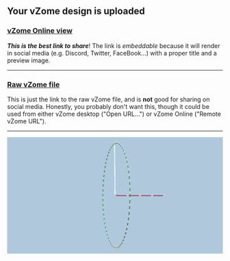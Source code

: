 ## Your vZome design is uploaded

### [vZome Online view][embed]

***This is the best link to share***!  The link is *embeddable* because it will render in social media (e.g. Discord, Twitter, FaceBook...) with a proper title and a preview image.

---

### [Raw vZome file][raw]

This is just the link to the raw vZome file, and is **not** good for
sharing on social media.
Honestly, you probably don't want this, though it could be used from either
vZome desktop ("Open URL...") or vZome Online ("Remote vZome URL").

---

![Image](<Circle model.png>)


[embed]: <https://vzome.com/app/embed.py?url=https://raw.githubusercontent.com/ThynStyx/vzome-sharing/main/2021/09/25/21-23-53-Circle%2Bmodel/Circle+model.vZome>
[raw]: <https://raw.githubusercontent.com/ThynStyx/vzome-sharing/main/2021/09/25/21-23-53-Circle+model/Circle model.vZome>
